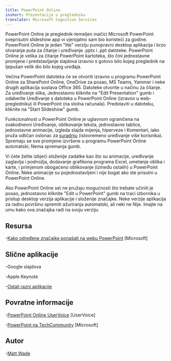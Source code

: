 ```yaml
---
title: PowerPoint Online
inshort: Prezentacije u pregledniku
translator: Microsoft Cognitive Services
---
```


PowerPoint Online je preglednik-temeljen inačici Microsoft PowerPoint
sveprisutni slideshow app vi vjerojatno sam bio koristeći za godine.
PowerPoint Online je jedan \"lite\" verziju punopravni desktop aplikacija
i brzo otvaranje puta za čitanje i uređivanje .pptx i .ppt
datoteke. PowerPoint Online je velika za čitanje PowerPoint kartoteka, što čini
jednostavne promjene i predstavljanje slajdova izravno s gotovo bilo kojeg
preglednik na ljepušan velik dio bilo kojeg uređaja.

Većina PowerPoint datoteka će se otvoriti izravno u programu PowerPoint Online za
SharePoint Online, OneDrive za posao, MS Teams, Yammer i neke
drugih aplikacija sustava Office 365. Datoteke otvorite u načinu za čitanje. Za uređivanje slika,
Jednostavno kliknite na \"Edit Presentation\" gumb i odaberite Uređivanje s
datoteka u PowerPoint Online (izravno u web-pregledniku) ili PowerPoint (na
stolna računala). Predstaviti u datoteku, kliknite na \"Start Slideshow\" gumb.

Funkcionalnost u PowerPoint Online je uglavnom ograničena na svakodnevni
Uređivanje, oblikovanje teksta, jednostavne tablice, jednostavne animacije, izgleda slajda
mijenja, hiperveze i Komentari, iako pruža odličan oslonac
za [suradnju](http://icsh.pt/CoAuthoring) (istovremeno uređivanje
više korisnika). Spremaju se sve promjene izvršene u programu PowerPoint Online
automatski; Nema spremanja gumb.

Vi ćete želite izbjeći složenije zadatke kao što su animacije, uređivanje
zaglavlja i podnožja, dodavanje grafikona programa Excel, umetanje oblika i karte,
i primjenom obogaćeno oblikovanje (između ostalih) u PowerPoint Online. Neke
animacije su pojednostavljeni i nije bogat ako ste prisutni u
PowerPoint Online.

Ako PowerPoint Online se\ ne pružaju mogućnosti što trebate učiniti je
posao, jednostavno kliknite \"Edit u PowerPoint\" gumb na traci izbornika u
pristup desktop verzija aplikacije i složenije značajke.
Neke verzije aplikacija za radnu površinu spremiti ažuriranja automatski, ali neki ne
Nije. Imajte na umu kako ova značajka radi na svoju verziju.

Resursa
---------

-[Kako određene značajke ponašati na webu
    PowerPoint](https://support.office.com/en-us/article/How-certain-features-behave-in-web-based-PowerPoint-A931F0C8-1305-4428-8F7C-9CFA00EF28C5)
    \[Microsoft\]

Slične aplikacije
--------------------

-Google slajdova

-Apple Keynote

-[Ostali razni
    aplikacije](https://en.wikipedia.org/wiki/Presentation_program)

Povratne informacije
---------

-[PowerPoint Online UserVoice](https://powerpoint.uservoice.com/forums/270149-powerpoint-online)
    \[UserVoice\]

-[PowerPoint na TechCommunity](https://techcommunity.microsoft.com/t5/PowerPoint-Office-Mix/ct-p/PowerPoint)
    \[Microsoft\]

Autor
---------

-[Matt Wade](https://www.linkedin.com/in/thatmattwade/)


